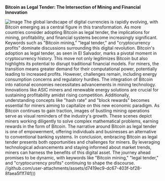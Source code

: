 **Bitcoin as Legal Tender: The Intersection of Mining and Financial Innovation**

![Image](https://github.com/user-attachments/assets/d7419ec9-dc67-403f-bf28-8faea5f1f74f)
The global landscape of digital currencies is rapidly evolving, with Bitcoin emerging as a central figure in this transformation. As more countries consider adopting Bitcoin as legal tender, the implications for mining, profitability, and financial systems become increasingly significant. Keywords such as "Bitcoin mining," "legal tender," and "cryptocurrency profits" dominate discussions surrounding this digital revolution.
Bitcoin's adoption as legal tender, as seen in El Salvador, marks a pivotal moment in cryptocurrency history. This move not only legitimizes Bitcoin but also highlights its potential to disrupt traditional financial models. For miners, the transition means greater demand for their computational power, potentially leading to increased profits. However, challenges remain, including energy consumption concerns and regulatory hurdles.
The integration of Bitcoin into national economies necessitates advancements in mining technology. Innovations like ASIC miners and renewable energy solutions are crucial for sustaining profitability amidst rising competition. Additionally, understanding concepts like "hash rate" and "block rewards" becomes essential for miners aiming to capitalize on this new economic paradigm.
As Bitcoin continues to gain traction, images of bustling mining operations serve as visual reminders of the industry's growth. These scenes depict miners working diligently to solve complex mathematical problems, earning rewards in the form of Bitcoin. The narrative around Bitcoin as legal tender is one of empowerment, offering individuals and businesses an alternative to conventional banking systems.
In conclusion, embracing Bitcoin as legal tender presents both opportunities and challenges for miners. By leveraging technological advancements and staying informed about market trends, miners can harness the benefits of this digital asset. The journey ahead promises to be dynamic, with keywords like "Bitcoin mining," "legal tender," and "cryptocurrency profits" continuing to shape the discourse.
 //github.com/user-attachments/assets/d7419ec9-dc67-403f-bf28-8faea5f1f74f)))
